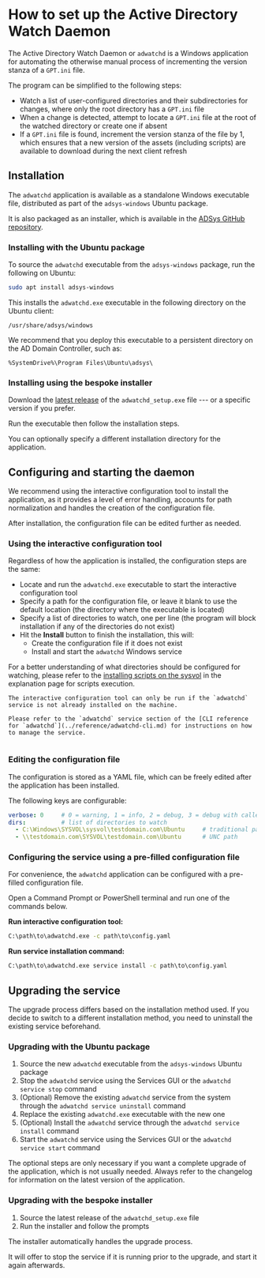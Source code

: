 # How to set up the Active Directory Watch Daemon

The Active Directory Watch Daemon or `adwatchd` is a Windows application for automating the otherwise manual process of incrementing the version stanza of a `GPT.ini` file.

The program can be simplified to the following steps:

- Watch a list of user-configured directories and their subdirectories for changes, where only the root directory has a `GPT.ini` file
- When a change is detected, attempt to locate a `GPT.ini` file at the root of the watched directory or create one if absent
- If a `GPT.ini` file is found, increment the version stanza of the file by 1, which ensures that a new version of the assets (including scripts) are available to download during the next client refresh

## Installation

The `adwatchd` application is available as a standalone Windows executable file, distributed as part of the `adsys-windows` Ubuntu package.

It is also packaged as an installer, which is available in the [ADSys GitHub repository](https://github.com/ubuntu/adsys/releases/latest).

### Installing with the Ubuntu package

To source the `adwatchd` executable from the `adsys-windows` package, run the following on Ubuntu:

```sh
sudo apt install adsys-windows
```

This installs the `adwatchd.exe` executable in the following directory on the Ubuntu client:

```text
/usr/share/adsys/windows
```

We recommend that you deploy this executable to a persistent directory on the AD Domain Controller, such as:

```text
%SystemDrive%\Program Files\Ubuntu\adsys\
```

### Installing using the bespoke installer

Download the [latest release](https://github.com/ubuntu/adsys/releases/latest) of the `adwatchd_setup.exe` file --- or a specific version if you prefer.

Run the executable then follow the installation steps.

You can optionally specify a different installation directory for the application.

## Configuring and starting the daemon

We recommend using the interactive configuration tool to install the application, as it provides a level of error handling, accounts for path normalization and handles the creation of the configuration file.

After installation, the configuration file can be edited further as needed.

### Using the interactive configuration tool

Regardless of how the application is installed, the configuration steps are the same:

- Locate and run the `adwatchd.exe` executable to start the interactive configuration tool
- Specify a path for the configuration file, or leave it blank to use the default location (the directory where the executable is located)
- Specify a list of directories to watch, one per line (the program will block installation if any of the directories do not exist)
- Hit the **Install** button to finish the installation, this will:
  - Create the configuration file if it does not exist
  - Install and start the `adwatchd` Windows service

For a better understanding of what directories should be configured for watching, please refer to the [installing scripts on the sysvol](explanation::installing-scripts-on-sysvol) in the explanation page for scripts execution.

```{note}
The interactive configuration tool can only be run if the `adwatchd` service is not already installed on the machine.

Please refer to the `adwatchd` service section of the [CLI reference for `adwatchd`](../reference/adwatchd-cli.md) for instructions on how to manage the service.


```

### Editing the configuration file

The configuration is stored as a YAML file, which can be freely edited after the application has been installed. 

The following keys are configurable:

```yaml
verbose: 0     # 0 = warning, 1 = info, 2 = debug, 3 = debug with caller output
dirs:          # list of directories to watch
  - C:\Windows\SYSVOL\sysvol\testdomain.com\Ubuntu     # traditional path
  - \\testdomain.com\SYSVOL\testdomain.com\Ubuntu      # UNC path
```

### Configuring the service using a pre-filled configuration file

For convenience, the `adwatchd` application can be configured with a pre-filled configuration file.

Open a Command Prompt or PowerShell terminal and run one of the commands below.

**Run interactive configuration tool:**

```bat
C:\path\to\adwatchd.exe -c path\to\config.yaml
```

**Run service installation command:**

```bat
C:\path\to\adwatchd.exe service install -c path\to\config.yaml
```

## Upgrading the service

The upgrade process differs based on the installation method used. If you decide to switch to a different installation method, you need to uninstall the existing service beforehand.

### Upgrading with the Ubuntu package

1. Source the new `adwatchd` executable from the `adsys-windows` Ubuntu package
1. Stop the `adwatchd` service using the Services GUI or the `adwatchd service stop` command
1. (Optional) Remove the existing `adwatchd` service from the system through the `adwatchd service uninstall` command
1. Replace the existing `adwatchd.exe` executable with the new one
1. (Optional) Install the `adwatchd` service through the `adwatchd service install` command
1. Start the `adwatchd` service using the Services GUI or the `adwatchd service start` command

The optional steps are only necessary if you want a complete upgrade of the application, which is not usually needed. Always refer to the changelog for information on the latest version of the application.

### Upgrading with the bespoke installer

1. Source the latest release of the `adwatchd_setup.exe` file
1. Run the installer and follow the prompts

The installer automatically handles the upgrade process.

It will offer to stop the service if it is running prior to the upgrade, and start it again afterwards.
